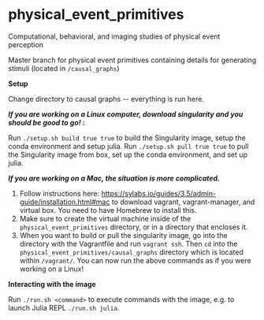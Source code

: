 # physical_event_primitives
Computational, behavioral, and imaging studies of physical event perception

Master branch for physical event primitives containing details for generating stimuli (located in `/causal_graphs`)

**Setup**

Change directory to causal graphs -- everything is run here.

***If you are working on a Linux computer, download singularity and you should be good to go! :***

Run `./setup.sh build true true` to build the Singularity image, setup the conda environment and setup julia.
Run `./setup.sh pull true true` to pull the Singularity image from box, set up the conda environment, and set up julia.

***If you are working on a Mac, the situation is more complicated.***

1. Follow instructions here: https://sylabs.io/guides/3.5/admin-guide/installation.html#mac to download vagrant, vagrant-manager, and virtual box. You need to have Homebrew to install this. 
2. Make sure to create the virtual machine inside of the `physical_event_primitives` directory, or in a directory that encloses it. 
3. When you want to build or pull the singularity image, go into the directory with the Vagrantfile and run `vagrant ssh`. Then `cd` into the `physical_event_primitives/causal_graphs` directory which is located within `/vagrant/`. You can now run the above commands as if you were working on a Linux!

**Interacting with the image**

Run `./run.sh <command>` to execute commands with the image, e.g. to launch Julia REPL `./run.sh julia`.
